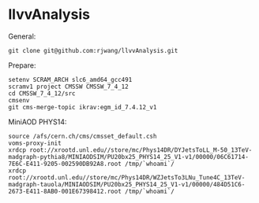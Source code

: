 llvvAnalysis
==============

General:

	git clone git@github.com:rjwang/llvvAnalysis.git


Prepare:

	setenv SCRAM_ARCH slc6_amd64_gcc491
	scramv1 project CMSSW CMSSW_7_4_12
	cd CMSSW_7_4_12/src
	cmsenv
	git cms-merge-topic ikrav:egm_id_7.4.12_v1

MiniAOD PHYS14:

	source /afs/cern.ch/cms/cmsset_default.csh
	voms-proxy-init
	xrdcp root://xrootd.unl.edu//store/mc/Phys14DR/DYJetsToLL_M-50_13TeV-madgraph-pythia8/MINIAODSIM/PU20bx25_PHYS14_25_V1-v1/00000/06C61714-7E6C-E411-9205-002590DB92A8.root /tmp/`whoami`/
	xrdcp root://xrootd.unl.edu//store/mc/Phys14DR/WZJetsTo3LNu_Tune4C_13TeV-madgraph-tauola/MINIAODSIM/PU20bx25_PHYS14_25_V1-v1/00000/484D51C6-2673-E411-8AB0-001E67398412.root /tmp/`whoami`/
